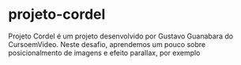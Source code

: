 # projeto-cordel
 Projeto Cordel é um projeto desenvolvido por Gustavo Guanabara do CursoemVideo. Neste desafio, aprendemos um pouco sobre posicionalmento de imagens e efeito parallax, por exemplo 
